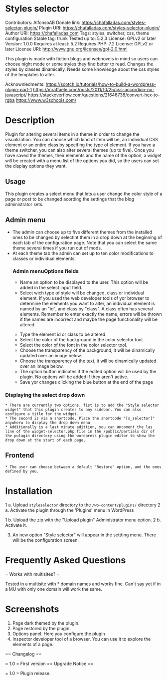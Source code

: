 Styles selector
===============
Contributors: AlfonsoAB
Donate link: https://chafalladas.com/styles-selector-plugin/
Plugin URI:  https://chafalladas.com/styles-selector-plugin/
Author URI:  https://chafalladas.com
Tags: styles, switcher, css, theme configuration
Stable tag: trunk
Tested up to: 5.2.3
License: GPLv2 or later
Version:           1.0.0
Requires at least: 5.2
Requires PHP:      7.2
License: GPLv2 or later
License URI: http://www.gnu.org/licenses/gpl-2.0.html

This plugin is made with fiction blogs and webnovels in mind so users can choose night mode or some styles they find better to read.
Changes the styles by classes dinamically. Needs some knowledge about the css styles of the templates to alter.

Acknownledments:
https://scotch.io/tutorials/how-to-build-a-wordpress-plugin-part-1
https://mraffaele.com/posts/2011/10/25/css-accordion-no-javascript/
https://stackoverflow.com/questions/21646738/convert-hex-to-rgba
https://www.w3schools.com/

Description
===========
Plugin for altering several items in a theme in order to change the visualization. You can choose which kind of item will be,
an individual CSS element or an entire class by specifing the type of element.
If you have a theme switcher, you can also alter several themes (up to five).
Once you have saved the themes, their elements and the name of the option, a widget will be created with a menu list of the options you did,
so the users can set the display options they want.

Usage
-----
This plugin creates a select menu that lets a user change the color style of a page or post to be changed acording the settings that the blog administrator sets.

## Admin menu

* The admin can choose up to five different themes from the installed ones to be changed by selectint them in a drop down at the beginning of each tab of the configuration page. Note that you can select the same theme several times if you run out of mods.
* At each theme tab the admin can set up to ten color modifications to classes or individual elements.
	### Admin menuOptions fields
	* Name an option to be displayed to the user. This option will be added in the select input field.
	* Select wich type of style will be changed, class or individual element. If you used the web developer tools of yor browser to determine the elements you want to alter, an individual element is named by an "id", and class by "class". A class often has several elements. Remember to enter exactly the name, errors will be thrown if the names are incorrect and maybe the page functionality will be altered.</p>
	* Type the element id or class to be altered.
	* Select the color of the background in the color selector tool.
	* Select the color of the font in the color selector tool.
	* Choose the transparency of the background, it will be dinamically updated over an image below.
	* Choose the transparency of the text, it will be dinamically updated over an image below.
	* The option button indicates if the edited option will be used by the plugin. No options will be added if they aren't active.
	* Save yor changes clicking the blue button at the end of the page</p>
	
### Displaying the select drop down
	* There are currently two options, fist is to add the "Style selector widget" that this plugin creates to any sidebar. You can also configure a title for the widget.
	* The second is via a shortcode. Place the shortcode "[s_selector]" anywherw to display the drop down menu
	* Additionally is a last minute adittion, you can uncoment the las line of the widget-selector.php file in the /public/partials dir of the pulugin directory using the wordpress plugin editor to show the drop down at the start of each page.

## Frontend
	* The user can choose between a default "Restore" option, and the ones defined by you.
	
Installation
============
1 a. Upload `styleselector` directory to the `/wp-content/plugins/` directory
2 a. Activate the plugin through the 'Plugins' menu in WordPress

1 b. Upload the zip with the "Upload plugin" Administrator menu option.
2 b. Activate it.

3. An new option "Style selector" will appear in the settting menu. There will be the configuration screen.

Frequently Asked Questions
==========================
= Works with multisites? =

Tested in a multisite with * domain names and works fine. Can't say yet if in a MU with only one domain will work the same.


Screenshots
===========
1. Page dark themed by the plugin.
2. Page restored by the plugin.
3. Options panel. Here you configure the plugin
4. Inspector developer tool of a browser. You can use it to explore the elements of a page.

== Changelog ==

= 1.0 =
First version
== Upgrade Notice ==

= 1.0 =
Plugin release.
